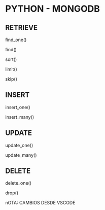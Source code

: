 
# PYTHON - MONGODB

## RETRIEVE

find_one()

find()

sort()

limit()

skip()

## INSERT

insert_one()

insert_many()

## UPDATE 

update_one()

update_many()

## DELETE

delete_one()

drop()

nOTA: CAMBIOS DESDE VSCODE